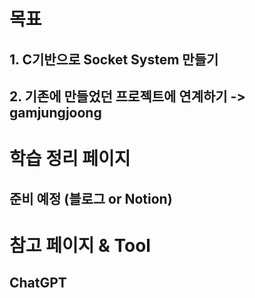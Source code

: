 # 목표
## 1. C기반으로 Socket System 만들기
## 2. 기존에 만들었던 프로젝트에 연계하기 -> gamjungjoong

# 학습 정리 페이지
## 준비 예정 (블로그 or Notion)

# 참고 페이지 & Tool
## ChatGPT
